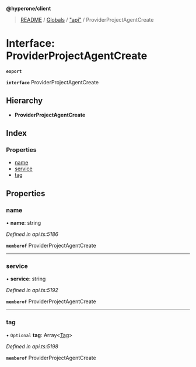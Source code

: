**@hyperone/client**

> [README](../README.md) / [Globals](../globals.md) / ["api"](../modules/_api_.md) / ProviderProjectAgentCreate

# Interface: ProviderProjectAgentCreate

**`export`** 

**`interface`** ProviderProjectAgentCreate

## Hierarchy

* **ProviderProjectAgentCreate**

## Index

### Properties

* [name](_api_.providerprojectagentcreate.md#name)
* [service](_api_.providerprojectagentcreate.md#service)
* [tag](_api_.providerprojectagentcreate.md#tag)

## Properties

### name

•  **name**: string

*Defined in api.ts:5186*

**`memberof`** ProviderProjectAgentCreate

___

### service

•  **service**: string

*Defined in api.ts:5192*

**`memberof`** ProviderProjectAgentCreate

___

### tag

• `Optional` **tag**: Array\<[Tag](_api_.tag.md)>

*Defined in api.ts:5198*

**`memberof`** ProviderProjectAgentCreate
